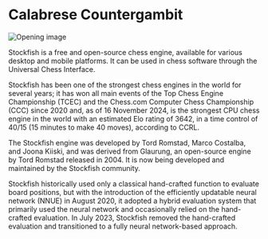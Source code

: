 # Calabrese Countergambit

![Opening image](https://www.thechesswebsite.com/wp-content/uploads/2015/08/the-calabrese-countergambit.jpg)

Stockfish is a free and open-source chess engine, available for various desktop and mobile platforms. It can be used in chess software through the Universal Chess Interface.

Stockfish has been one of the strongest chess engines in the world for several years; it has won all main events of the Top Chess Engine Championship (TCEC) and the Chess.com Computer Chess Championship (CCC) since 2020 and, as of 16 November 2024, is the strongest CPU chess engine in the world with an estimated Elo rating of 3642, in a time control of 40/15 (15 minutes to make 40 moves), according to CCRL. 

The Stockfish engine was developed by Tord Romstad, Marco Costalba, and Joona Kiiski, and was derived from Glaurung, an open-source engine by Tord Romstad released in 2004. It is now being developed and maintained by the Stockfish community.

Stockfish historically used only a classical hand-crafted function to evaluate board positions, but with the introduction of the efficiently updatable neural network (NNUE) in August 2020, it adopted a hybrid evaluation system that primarily used the neural network and occasionally relied on the hand-crafted evaluation. In July 2023, Stockfish removed the hand-crafted evaluation and transitioned to a fully neural network-based approach.